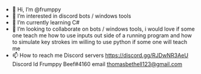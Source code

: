 - 👋 Hi, I’m @frumppy
- 👀 I’m interested in discord bots / windows tools
- 🌱 I’m currently learning C# 
- 💞️ I’m looking to collaborate on bots / windows tools, i would love if some one teach me how to use 
      inputs out side of a running program and how to simulate key strokes im willing to use python if some one will teach me
- 📫 How to reach me Discord servers https://discord.gg/RJDwNR3AeU   Discord Id  Frumppy Beef#4160
email thomasbethell123@gmail.com

<!---
frumppy/frumppy is a ✨ special ✨ repository because its `README.md` (this file) appears on your GitHub profile.
You can click the Preview link to take a look at your changes.
--->
